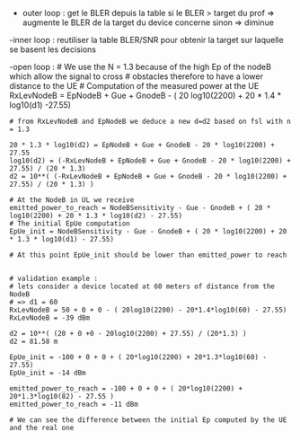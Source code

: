 - outer loop :
    get le BLER depuis la table
    si le BLER > target du prof => augmente le BLER de la target du device concerne
    sinon                       => diminue
    
-inner loop :
    reutiliser la table BLER/SNR pour obtenir la target sur laquelle se basent les decisions
    
    
-open loop :
    # We use the N = 1.3 because of the high Ep of the nodeB which allow the signal to cross
    # obstacles therefore to have a lower distance to the UE
    # Computation of the measured power at the UE
    RxLevNodeB = EpNodeB + Gue + GnodeB - ( 20 log10(2200) + 20 * 1.4 * log10(d1) -27.55)
    
    # from RxLevNodeB and EpNodeB we deduce a new d=d2 based on fsl with n = 1.3
    
    20 * 1.3 * log10(d2) = EpNodeB + Gue + GnodeB - 20 * log10(2200) + 27.55
    log10(d2) = (-RxLevNodeB + EpNodeB + Gue + GnodeB - 20 * log10(2200) + 27.55) / (20 * 1.3)
    d2 = 10**( (-RxLevNodeB + EpNodeB + Gue + GnodeB - 20 * log10(2200) + 27.55) / (20 * 1.3) )
            
    # At the NodeB in UL we receive
    emitted_power_to_reach = NodeBSensitivity - Gue - GnodeB + ( 20 * log10(2200) + 20 * 1.3 * log10(d2) - 27.55)
    # The initial EpUe computation 
    EpUe_init = NodeBSensitivity - Gue - GnodeB + ( 20 * log10(2200) + 20 * 1.3 * log10(d1) - 27.55)
    
    # At this point EpUe_init should be lower than emitted_power to reach


    # validation example :
    # lets consider a device located at 60 meters of distance from the NodeB
    # => d1 = 60
    RxLevNodeB = 50 + 0 + 0 - ( 20log10(2200) - 20*1.4*log10(60) - 27.55)
    RxLevNodeB = -39 dBm
    
    d2 = 10**( (20 + 0 +0 - 20log10(2200) + 27.55) / (20*1.3) )
    d2 = 81.58 m
    
    EpUe_init = -100 + 0 + 0 + ( 20*log10(2200) + 20*1.3*log10(60) - 27.55)
    EpUe_init = -14 dBm
    
    emitted_power_to_reach = -100 + 0 + 0 + ( 20*log10(2200) + 20*1.3*log10(82) - 27.55 )
    emitted_power_to_reach = -11 dBm
    
    # We can see the difference between the initial Ep computed by the UE and the real one
